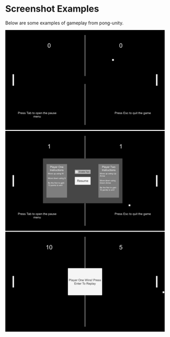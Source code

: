 # Screenshot Examples

Below are some examples of gameplay from pong-unity.

![Gameplay with tips](Gameplay-With-Tips.png)
![Pause menu](Pause-Menu.png)
![Win menu that appears upon a player winning](Win-Menu.png)
